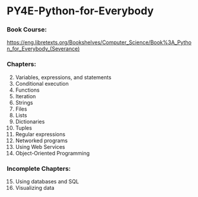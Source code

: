 # PY4E-Python-for-Everybody
### Book Course:
https://eng.libretexts.org/Bookshelves/Computer_Science/Book%3A_Python_for_Everybody_(Severance)
### Chapters:
2. Variables, expressions, and statements
3. Conditional execution
4. Functions
5. Iteration 
6. Strings 
7. Files 
8. Lists 
9. Dictionaries 
10. Tuples
11. Regular expressions 
12. Networked programs
13. Using Web Services
14. Object-Oriented Programming 

### Incomplete Chapters:
15. Using databases and SQL
16. Visualizing data 
